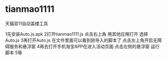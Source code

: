 # tianmao1111
天猫双11自动盖楼工具

1先安装Auto.js.apk 
2打开tianmao1111.js 点击右上角 用其他应用打开 选择Auto.js 
3再打开Auto.js 在文件里面可以看到刚导入的脚本了 点击左上角开启无障碍服务和悬浮窗
4再去打开手机淘宝APP在进入活动页面 点击左侧的悬浮窗 运行脚本
5等
